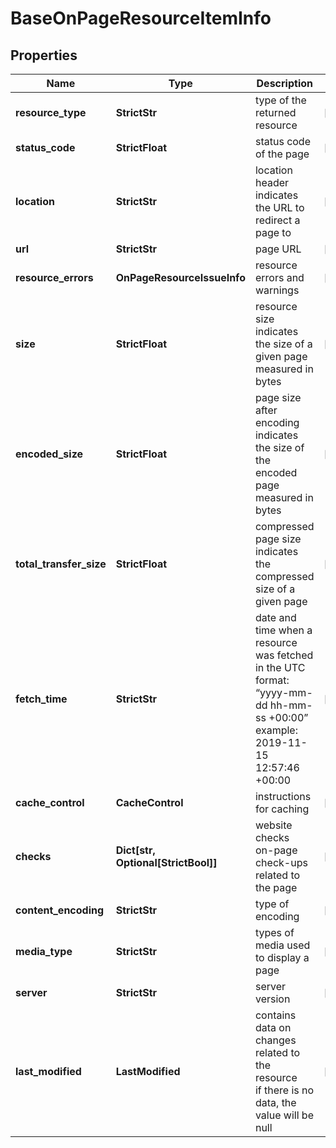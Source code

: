 # BaseOnPageResourceItemInfo


## Properties

| Name | Type | Description | Notes |
|------------ | ------------- | ------------- | -------------|
**resource_type** | **StrictStr** | type of the returned resource |[optional]|
**status_code** | **StrictFloat** | status code of the page |[optional]|
**location** | **StrictStr** | location header<br>indicates the URL to redirect a page to |[optional]|
**url** | **StrictStr** | page URL |[optional]|
**resource_errors** | **OnPageResourceIssueInfo** | resource errors and warnings |[optional]|
**size** | **StrictFloat** | resource size<br>indicates the size of a given page measured in bytes |[optional]|
**encoded_size** | **StrictFloat** | page size after encoding<br>indicates the size of the encoded page measured in bytes |[optional]|
**total_transfer_size** | **StrictFloat** | compressed page size<br>indicates the compressed size of a given page |[optional]|
**fetch_time** | **StrictStr** | date and time when a resource was fetched<br>in the UTC format: “yyyy-mm-dd hh-mm-ss +00:00”<br>example:<br>2019-11-15 12:57:46 +00:00 |[optional]|
**cache_control** | **CacheControl** | instructions for caching |[optional]|
**checks** | **Dict[str, Optional[StrictBool]]** | website checks<br>on-page check-ups related to the page |[optional]|
**content_encoding** | **StrictStr** | type of encoding |[optional]|
**media_type** | **StrictStr** | types of media used to display a page |[optional]|
**server** | **StrictStr** | server version |[optional]|
**last_modified** | **LastModified** | contains data on changes related to the resource<br>if there is no data, the value will be null |[optional]|